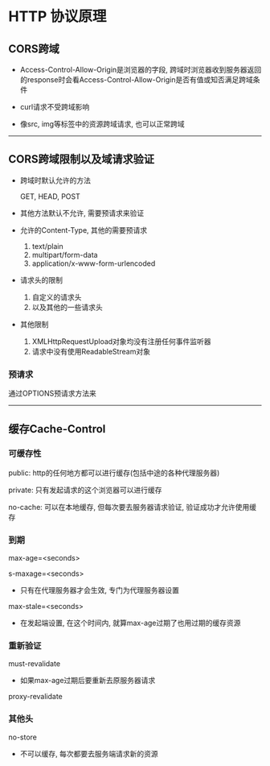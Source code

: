 # HTTP 协议原理

## CORS跨域
-  Access-Control-Allow-Origin是浏览器的字段, 跨域时浏览器收到服务器返回的response时会看Access-Control-Allow-Origin是否有值或知否满足跨域条件

-  curl请求不受跨域影响

-  像src, img等标签中的资源跨域请求, 也可以正常跨域
---

## CORS跨域限制以及域请求验证
- 跨域时默认允许的方法

  GET, HEAD, POST
- 其他方法默认不允许, 需要预请求来验证
- 允许的Content-Type, 其他的需要预请求
  1. text/plain
  2. multipart/form-data
  3. application/x-www-form-urlencoded
- 请求头的限制
  1. 自定义的请求头
  2. 以及其他的一些请求头
- 其他限制
  1. XMLHttpRequestUpload对象均没有注册任何事件监听器
  2. 请求中没有使用ReadableStream对象

### 预请求
通过OPTIONS预请求方法来

---
## 缓存Cache-Control
### 可缓存性
public: http的任何地方都可以进行缓存(包括中途的各种代理服务器)

private: 只有发起请求的这个浏览器可以进行缓存

no-cache: 可以在本地缓存, 但每次要去服务器请求验证, 验证成功才允许使用缓存

### 到期

max-age=\<seconds>

s-maxage=\<seconds>
  - 只有在代理服务器才会生效, 专门为代理服务器设置

max-stale=\<seconds>
  - 在发起端设置, 在这个时间内, 就算max-age过期了也用过期的缓存资源

### 重新验证

must-revalidate
  - 如果max-age过期后要重新去原服务器请求

proxy-revalidate

### 其他头

no-store
  - 不可以缓存, 每次都要去服务端请求新的资源
